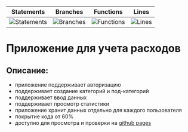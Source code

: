| Statements                                                                      | Branches                                                               | Functions                                                                     | Lines                                                                 |
| ------------------------------------------------------------------------------- | ---------------------------------------------------------------------- | ----------------------------------------------------------------------------- | --------------------------------------------------------------------- |
| ![Statements](https://img.shields.io/badge/statements-92.04%25-brightgreen.svg) | ![Branches](https://img.shields.io/badge/branches-89.52%25-yellow.svg) | ![Functions](https://img.shields.io/badge/functions-92.59%25-brightgreen.svg) | ![Lines](https://img.shields.io/badge/lines-92.04%25-brightgreen.svg) |

# Приложение для учета расходов

## Описание:

- приложение поддерживает авторизацию
- поддерживает создание категорий и под-категорий
- поддерживает ввод данных
- поддерживает просмотр статистики
- приложение хранит данных отдельно для каждого пользователя
- покрытие кода от 60%
- доступно для просмотра и проверки на [github pages](https://paulmartynov.github.io/Expense-tracking-app/)
